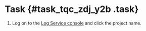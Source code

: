 # Task {#task_tqc_zdj_y2b .task}

1.  Log on to the [Log Service console](https://sls.console.aliyun.com) and click the project name. 

